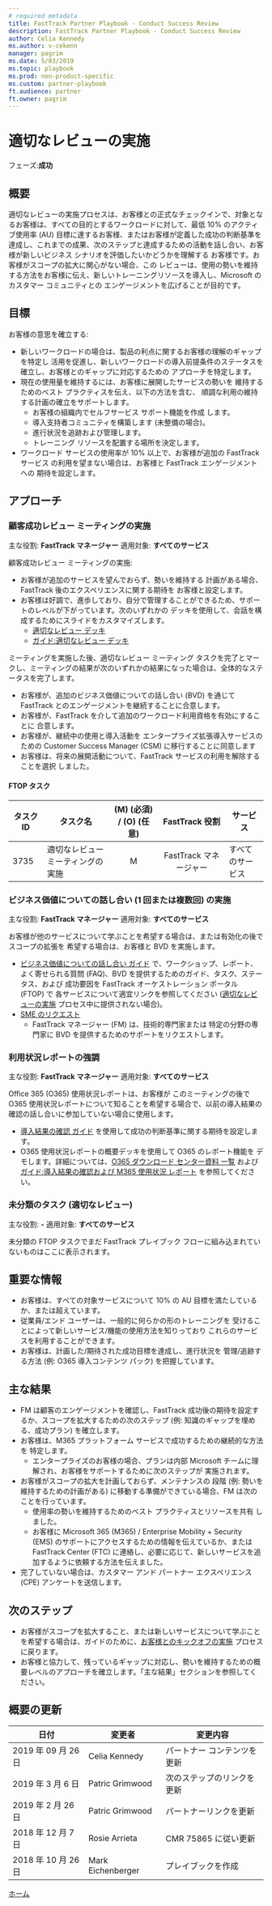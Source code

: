 ```yaml
---
# required metadata
title: FastTrack Partner Playbook - Conduct Success Review
description: FastTrack Partner Playbook - Conduct Success Review
author: Celia Kennedy
ms.author: v-cekenn
manager: pagrim
ms.date: 5/03/2019
ms.topic: playbook
ms.prod: non-product-specific
ms.custom: partner-playbook
ft.audience: partner
ft.owner: pagrim
---
```


# 適切なレビューの実施

フェーズ:**成功**

## 概要

適切なレビューの実施プロセスは、お客様との正式なチェックインで、対象となるお客様は、すべての目的とするワークロードに対して、最低 10% のアクティブ使用率 (AU) 目標に達するお客様、またはお客様が定義した成功の判断基準を達成し、これまでの成果、次のステップと達成するための活動を話し合い、お客様が新しいビジネス シナリオを評価したいかどうかを理解する お客様です。お客様がスコープの拡大に関心がない場合、この レビューは、使用の勢いを維持する方法をお客様に伝え、新しいトレーニングリソースを導入し、Microsoft のカスタマー コミュニティとの エンゲージメントを広げることが目的です。

## 目標

お客様の意思を確立する:

  - 新しいワークロードの場合は、製品の利点に関するお客様の理解のギャップを特定し
    活用を促進し、新しいワークロードの導入前提条件のステータスを
    確立し、お客様とのギャップに対応するための
    アプローチを特定します。
  - 現在の使用量を維持するには、お客様に展開したサービスの勢いを
    維持するためのベスト プラクティスを伝え、以下の方法を含む、
    順調な利用の維持する計画の確立をサポートします。
      - お客様の組織内でセルフサービス サポート機能を作成
        します。
      - 導入支持者コミュニティを構築します (未整備の場合)。
      - 進行状況を追跡および管理します。
      - トレーニング リソースを配置する場所を決定します。
  - ワークロード サービスの使用率が 10% 以上で、お客様が追加の FastTrack サービス
    の利用を望まない場合は、お客様と FastTrack エンゲージメントへの
    期待を設定します。

## アプローチ

### 顧客成功レビュー ミーティングの実施

主な役割: **FastTrack マネージャー**
適用対象: **すべてのサービス**

顧客成功レビュー ミーティングの実施:

  - お客様が追加のサービスを望んでおらず、勢いを維持する 計画がある場合、FastTrack 後のエクスペリエンスに関する期待を お客様と設定します。
  - お客様は好調で、進歩しており、自分で管理することができるため、サポートのレベルが下がっています。次のいずれかの デッキを使用して、会話を構成するためにスライドをカスタマイズします。
      - [適切なレビュー デッキ](https://aka.ms/success-workshop-decks-all)
      - [ガイド:適切なレビュー デッキ](https://aka.ms/guidance-success-review-deck)

ミーティングを実施した後、適切なレビュー ミーティング タスクを完了とマークし、ミーティングの結果が次のいずれかの結果になった場合は、全体的なステータスを完了します。

  - お客様が、追加のビジネス価値についての話し合い (BVD) を通じて FastTrack とのエンゲージメントを継続することに合意します。
  - お客様が、FastTrack を介して追加のワークロード利用資格を有効にすることに 合意します。
  - お客様が、継続中の使用と導入活動を エンタープライズ拡張導入サービスのための Customer Success Manager (CSM) に移行することに同意します
  - お客様は、将来の展開活動について、FastTrack サービスの利用を解除することを選択 しました。

#### FTOP タスク

| タスク ID | タスク名                      | (M) (必須) / (O) (任意) |  FastTrack 役割   | サービス      |
| ------- | ------------------------------ | :----------------------:| :---------------:| ------------ |
| 3735    | 適切なレビュー ミーティングの実施 |            M             | FastTrack マネージャー | すべてのサービス |

### ビジネス価値についての話し合い (1 回または複数回) の実施

主な役割: **FastTrack マネージャー**
適用対象: **すべてのサービス**

お客様が他のサービスについて学ぶことを希望する場合は、または有効化の後でスコープの拡張を 希望する場合は、お客様と BVD を実施します。

  - [ビジネス価値についての話し合い ガイド](https://aka.ms/business-value-discussions)
    で、ワークショップ、レポート、よく寄せられる質問 (FAQ)、BVD を提供するためのガイド、タスク、ステータス、および 成功要因を FastTrack オーケストレーション ポータル (FTOP) で 各サービスについて適宜リンクを参照してください ([適切なレビューの実施](success-conduct-success-review-partner.md) プロセス中に提供されない場合)。
  - [SME のリクエスト](https://aka.ms/FRPHubSMERequestProcess)
    - FastTrack マネージャー (FM) は、技術的専門家または 特定の分野の専門家に BVD を提供するためのサポートをリクエストします。

### 利用状況レポートの強調

主な役割: **FastTrack マネージャー**
適用対象: **すべてのサービス**

Office 365 (O365) 使用状況レポートは、お客様が このミーティングの後で O365 使用状況レポートについて知ることを希望する場合で、以前の導入結果の確認の話し合いに参加していない場合に使用します。

  -  [導入結果の確認 ガイド](https://aka.ms/measuring-success-guide) を使用して成功の判断基準に関する期待を設定します。
  - O365 使用状況レポートの概要デッキを使用して O365 のレポート機能を デモします。詳細については、[O365 ダウンロード センター資料 一覧](https://na01.safelinks.protection.outlook.com/?url=https://www.microsoft.com/en-us/download/details.aspx?id%3D54088&data=02%7c01%7cv-lokill%40microsoft.com%7cbf4ed7253ea04fedb8b008d65481eb35%7c72f988bf86f141af91ab2d7cd011db47%7c1%7c0%7c636789314312739424&sdata=BhHgtXWR/JJR/ipmUkFBn%2BVKtieZQbLkqZYNcmO%2Bw%2BE%3D&reserved=0) および [ガイド:導入結果の確認および M365 使用状況 レポート](https://aka.ms/measure-success-and-m365-usage-reports) を参照してください。

### 未分類のタスク (適切なレビュー)

主な役割: **-**
適用対象: **すべてのサービス**

未分類の FTOP タスクでまだ FastTrack プレイブック フローに組み込まれていないものはここに表示されます。

## 重要な情報

  - お客様は、すべての対象サービスについて 10% の AU 目標を満たしているか、または超えています。
  - 従業員/エンド ユーザーは、一般的に何らかの形のトレーニングを 受けることによって新しいサービス/機能の使用方法を知りっており これらのサービスを利用することができます。
  - お客様は、計画した/期待された成功目標を達成し、進行状況を 管理/追跡する方法 (例: O365 導入コンテンツ パック) を把握しています。

## 主な結果

  - FM は顧客のエンゲージメントを確認し、FastTrack 成功後の期待を設定するか、スコープを拡大するための次のステップ (例: 知識のギャップを埋める、成功プラン) を確立します。
  - お客様は、M365 プラットフォーム サービスで成功するための継続的な方法を 特定します。
      - エンタープライズのお客様の場合、プランは内部
        Microsoft チームに理解され、お客様をサポートするために次のステップが 実施されます。
  - お客様がスコープの拡大を計画しておらず、メンテナンスの 段階 (例: 勢いを維持するための計画がある) に移動する準備ができている場合、FM は次のことを行っています。
      - 使用率の勢いを維持するためのベスト プラクティスとリソースを共有 しました。
      - お客様に Microsoft 365 (M365) / Enterprise Mobility + Security (EMS) のサポートにアクセスするための情報を伝えているか、または FastTrack Center (FTC) に連絡し、必要に応じて、新しいサービスを追加するように依頼する方法を伝えました。
  - 完了していない場合は、カスタマー アンド パートナー エクスペリエンス (CPE) アンケートを送信します。

## 次のステップ

  - お客様がスコープを拡大すること、または新しいサービスについて学ぶことを希望する場合は、ガイドのために、[お客様とのキックオフの実施](initiate-conduct-customer-kick-off-partner.md) プロセスに戻ります。
  - お客様と協力して、残っているギャップに対応し、勢いを維持するための概要レベルのアプローチを確立します。「主な結果」セクションを参照してください。

## 概要の更新

| 日付       | 変更者       | 変更内容          |
| ---------- | ----------------- | --------------------- |
| 2019 年 09 月 26 日 | Celia Kennedy   | パートナー コンテンツを更新 |
| 2019 年 3 月 6 日 | Patric Grimwood   | 次のステップのリンクを更新 |
| 2019 年 2 月 26 日 | Patric Grimwood   | パートナーリンクを更新 |
| 2018 年 12 月 7 日  | Rosie Arrieta     | CMR 75865 に従い更新 |
| 2018 年 10 月 26 日 | Mark Eichenberger | プレイブックを作成      |

[ホーム](http://partner-docs.microsoft.com)
